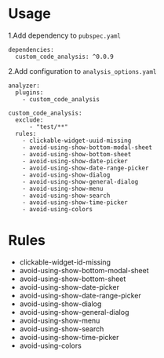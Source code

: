 # Usage
1.Add dependency to `pubspec.yaml`
```
dependencies:
  custom_code_analysis: ^0.0.9
```
2.Add configuration to `analysis_options.yaml`
```
analyzer:
  plugins:
    - custom_code_analysis

custom_code_analysis:
  exclude:
      - "test/**"
  rules:
    - clickable-widget-uuid-missing
    - avoid-using-show-bottom-modal-sheet
    - avoid-using-show-bottom-sheet
    - avoid-using-show-date-picker
    - avoid-using-show-date-range-picker
    - avoid-using-show-dialog
    - avoid-using-show-general-dialog
    - avoid-using-show-menu
    - avoid-using-show-search
    - avoid-using-show-time-picker
    - avoid-using-colors
```

# Rules
- clickable-widget-id-missing
- avoid-using-show-bottom-modal-sheet
- avoid-using-show-bottom-sheet
- avoid-using-show-date-picker
- avoid-using-show-date-range-picker
- avoid-using-show-dialog
- avoid-using-show-general-dialog
- avoid-using-show-menu
- avoid-using-show-search
- avoid-using-show-time-picker
- avoid-using-colors